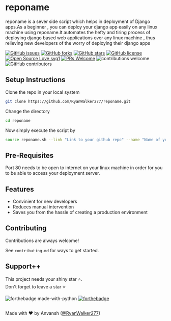 # reponame
reponame is a sever side script which helps in deployment of Django apps.As  a beginner , you can deploy your django app easily on any linux machine using reponame.It automates the hefty and tiring process of deploying django based web applications over any linux machine , thus relieving new developers of the worry of deploying their django apps

[![GitHub issues](https://img.shields.io/github/issues/RyanWalker277/reponame)](https://github.com/RyanWalker277/reponame/issues)
[![GitHub forks](https://img.shields.io/github/forks/RyanWalker277/reponame)](https://github.com/RyanWalker277/reponame/network)
[![GitHub stars](https://img.shields.io/github/stars/RyanWalker277/reponame)](https://github.com/RyanWalker277/reponame/stargazers)
[![GitHub license](https://img.shields.io/github/license/RyanWalker277/reponame)](https://github.com/RyanWalker277/reponame/blob/main/LICENSE)
[![Open Source Love svg1](https://badges.frapsoft.com/os/v1/open-source.svg?v=103)](https://github.com/ellerbrock/open-source-badges/) [![PRs Welcome](https://img.shields.io/badge/PRs-welcome-brightgreen.svg?style=flat-square)](http://makeapullrequest.com) ![contributions welcome](https://img.shields.io/static/v1.svg?label=Contributions&message=Welcome&color=0059b3&style=flat-square) ![GitHub contributors](https://img.shields.io/github/contributors-anon/RyanWalker277/reponame) 
<br>

## Setup Instructions

Clone the repo in your local system

```bash
git clone https://github.com/RyanWalker277/reponame.git
```
Change the directory
```bash
cd reponame
```
Now simply execute the script by 
```bash
source reponame.sh --link "Link to your github repo" --name "Name of your github repo" --proj "Name of your django project" --IP "IP address of your vm instance"
```
## Pre-Requisites
Port 80 needs to be open to internet on your linux machine in order for you to be able to access your deployment server.


## Features

- Convinient for new developers
- Reduces manual intervention 
- Saves you from the hassle of creating a production environment

## Contributing

Contributions are always welcome!

See `contributing.md` for ways to get started.

<!-- readme: contributors -start -->
<!-- readme: contributors -end -->

## Support++

This project needs your shiny star ⭐.   
Don't forget to leave a star ⭐️

![forthebadge made-with-python](https://forthebadge.com/images/badges/open-source.svg)  [![forthebadge](https://forthebadge.com/images/badges/built-with-love.svg)](https://forthebadge.com)


##
Made with ❤ by Anvansh ([@RyanWalker277](https://github.com/RyanWalker277))
